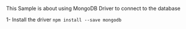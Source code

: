 This Sample is about using MongoDB Driver to connect to the database

1- Install the driver
``` npm install --save mongodb ```